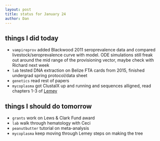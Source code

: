 ```yaml
---
layout: post
title: status for January 24
author: Dan
---
```


## things I did today
* `vampireprov` added Blackwood 2011 seroprevalence data and compared livestock/seroprevalence curve with model. ODE simulations still freak out around the mid range of the provisioning vector, maybe check with Richard next week
* `lab` tested DNA extraction on Belize FTA cards from 2015, finished undergrad spring protocol/data sheet
* `genetics` read rest of papers
* `mycoplasma` got ClustalX up and running and sequences alligned, read chapters 1-3 of [Lemey](http://www.cambridge.org/us/academic/subjects/life-sciences/genomics-bioinformatics-and-systems-biology/phylogenetic-handbook-practical-approach-phylogenetic-analysis-and-hypothesis-testing-2nd-edition)

## things I should do tomorrow
* `grants` work on Lews & Clark Fund award
* `lab` walk through hematology with Ceci
* `peanutbutter` tutorial on meta-analysis
* `mycoplasma` keep moving through Lemey steps on making the tree

<i class='fa fa-code' style='color:pink'> </i>
